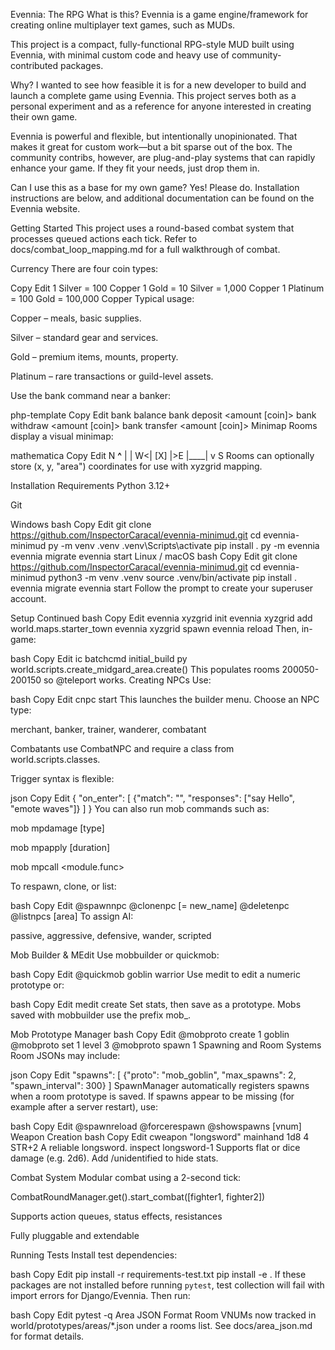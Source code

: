 Evennia: The RPG
What is this?
Evennia is a game engine/framework for creating online multiplayer text games, such as MUDs.

This project is a compact, fully-functional RPG-style MUD built using Evennia, with minimal custom code and heavy use of community-contributed packages.

Why?
I wanted to see how feasible it is for a new developer to build and launch a complete game using Evennia. This project serves both as a personal experiment and as a reference for anyone interested in creating their own game.

Evennia is powerful and flexible, but intentionally unopinionated. That makes it great for custom work—but a bit sparse out of the box. The community contribs, however, are plug-and-play systems that can rapidly enhance your game. If they fit your needs, just drop them in.

Can I use this as a base for my own game?
Yes! Please do. Installation instructions are below, and additional documentation can be found on the Evennia website.

Getting Started
This project uses a round-based combat system that processes queued actions each tick. Refer to docs/combat_loop_mapping.md for a full walkthrough of combat.

Currency
There are four coin types:

Copy
Edit
1 Silver   = 100 Copper
1 Gold     = 10 Silver   = 1,000 Copper
1 Platinum = 100 Gold    = 100,000 Copper
Typical usage:

Copper – meals, basic supplies.

Silver – standard gear and services.

Gold – premium items, mounts, property.

Platinum – rare transactions or guild-level assets.

Use the bank command near a banker:

php-template
Copy
Edit
bank balance
bank deposit <amount [coin]>
bank withdraw <amount [coin]>
bank transfer <amount [coin]> <player>
Minimap
Rooms display a visual minimap:

mathematica
Copy
Edit
     N
  __^__
 |     |
W<| [X] |>E
 |____|
     v
     S
Rooms can optionally store (x, y, "area") coordinates for use with xyzgrid mapping.

Installation
Requirements
Python 3.12+

Git

Windows
bash
Copy
Edit
git clone https://github.com/InspectorCaracal/evennia-minimud.git
cd evennia-minimud
py -m venv .venv
.venv\Scripts\activate
pip install .
py -m evennia
evennia migrate
evennia start
Linux / macOS
bash
Copy
Edit
git clone https://github.com/InspectorCaracal/evennia-minimud.git
cd evennia-minimud
python3 -m venv .venv
source .venv/bin/activate
pip install .
evennia migrate
evennia start
Follow the prompt to create your superuser account.

Setup Continued
bash
Copy
Edit
evennia xyzgrid init
evennia xyzgrid add world.maps.starter_town
evennia xyzgrid spawn
evennia reload
Then, in-game:

bash
Copy
Edit
ic
batchcmd initial_build
py world.scripts.create_midgard_area.create()
This populates rooms 200050-200150 so @teleport works.
Creating NPCs
Use:

bash
Copy
Edit
cnpc start <key>
This launches the builder menu. Choose an NPC type:

merchant, banker, trainer, wanderer, combatant

Combatants use CombatNPC and require a class from world.scripts.classes.

Trigger syntax is flexible:

json
Copy
Edit
{
  "on_enter": [
    {"match": "", "responses": ["say Hello", "emote waves"]}
  ]
}
You can also run mob commands such as:

mob mpdamage <target> <amount> [type]

mob mpapply <target> <effect> [duration]

mob mpcall <module.func>

To respawn, clone, or list:

bash
Copy
Edit
@spawnnpc <proto>
@clonenpc <existing> [= new_name]
@deletenpc <npc>
@listnpcs [area]
To assign AI:

passive, aggressive, defensive, wander, scripted

Mob Builder & MEdit
Use mobbuilder or quickmob:

bash
Copy
Edit
@quickmob goblin warrior
Use medit <vnum> to edit a numeric prototype or:

bash
Copy
Edit
medit create <vnum>
Set stats, then save as a prototype. Mobs saved with mobbuilder use the prefix mob_.

Mob Prototype Manager
bash
Copy
Edit
@mobproto create 1 goblin
@mobproto set 1 level 3
@mobproto spawn 1
Spawning and Room Systems
Room JSONs may include:

json
Copy
Edit
"spawns": [
  {"proto": "mob_goblin", "max_spawns": 2, "spawn_interval": 300}
]
SpawnManager automatically registers spawns when a room prototype is saved. If
spawns appear to be missing (for example after a server restart), use:

bash
Copy
Edit
@spawnreload
@forcerespawn <vnum>
@showspawns [vnum]
Weapon Creation
bash
Copy
Edit
cweapon "longsword" mainhand 1d8 4 STR+2 A reliable longsword.
inspect longsword-1
Supports flat or dice damage (e.g. 2d6). Add /unidentified to hide stats.

Combat System
Modular combat using a 2-second tick:

CombatRoundManager.get().start_combat([fighter1, fighter2])

Supports action queues, status effects, resistances

Fully pluggable and extendable

Running Tests
Install test dependencies:

bash
Copy
Edit
pip install -r requirements-test.txt
pip install -e .
If these packages are not installed before running `pytest`, test collection
will fail with import errors for Django/Evennia.
Then run:

bash
Copy
Edit
pytest -q
Area JSON Format
Room VNUMs now tracked in world/prototypes/areas/*.json under a rooms list. See docs/area_json.md for format details.

